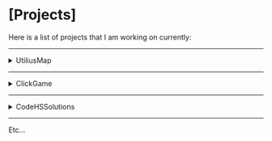 # [Projects]
Here is a list of projects that I am working on currently:

___

<details>
  <summary>UtiliusMap</summary>
  
  Link: [Click Here](https://github.com/exoad/UtilitiusMap)
  
  Status: **Closed**
  
  About: An app to display your system information
  
</details>

___

<details>
  <summary>ClickGame</summary>
  
  Link: [Click Here](https://github.com/exoad/ClickGame)
  
  Status: **Open**
  
  About: This is a simple program I made for my 2020-2021 final project at GNSHS. The final folder is the original project while the remake is, of course, the rework.
  
</details>
  
___

<details>
  <summary>CodeHSSolutions</summary>
  
  Link: [Click Here](https://github.com/exoad/codehssolutions)
  
  Status: **Limited-Open**
  
  About: Solutions for CodeHS
  
</details>

___

Etc...
  
